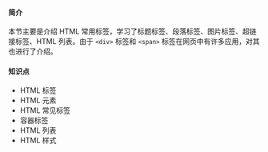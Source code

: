 #### 简介



本节主要是介绍 HTML 常用标签，学习了标题标签、段落标签、图片标签、超链接标签、HTML 列表。由于 `<div>` 标签和 `<span>` 标签在网页中有许多应用，对其也进行了介绍。

#### 知识点

- HTML 标签
- HTML 元素
- HTML 常见标签
- 容器标签
- HTML 列表
- HTML 样式